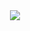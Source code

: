 <div align ="center">
  <img src="https://github.com/frank-cardoso/Biscoito-da-Sorte/assets/114771200/b8c335c3-fb62-42e8-b0d6-a68b694c211c" />
</div>
